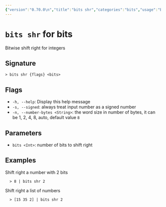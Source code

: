 ```yaml
---
{"version":"0.70.0\n","title":"bits shr","categories":"bits","usage":"Bitwise shift right for integers\n"}
---
```

<!-- THIS FILE IS GENERATED BY update_book_commands.cjs USING NUSHELL'S HELP COMMANDS.
REFRAIN FROM EDITING IT MANUALLY.-->
# <code>bits shr</code> for bits

<div class='command-title'>Bitwise shift right for integers</div>

## Signature

```> bits shr {flags} <bits>```

## Flags

 * ```-h, --help```: Display this help message
 * ```-s, --signed```: always treat input number as a signed number
 * ```-n, --number-bytes <String>```: the word size in number of bytes, it can be 1, 2, 4, 8, auto, default value `8`
## Parameters

 * ```bits <Int>```: number of bits to shift right
## Examples

  Shift right a number with 2 bits
```shell
  > 8 | bits shr 2
```
  Shift right a list of numbers
```shell
  > [15 35 2] | bits shr 2
```


